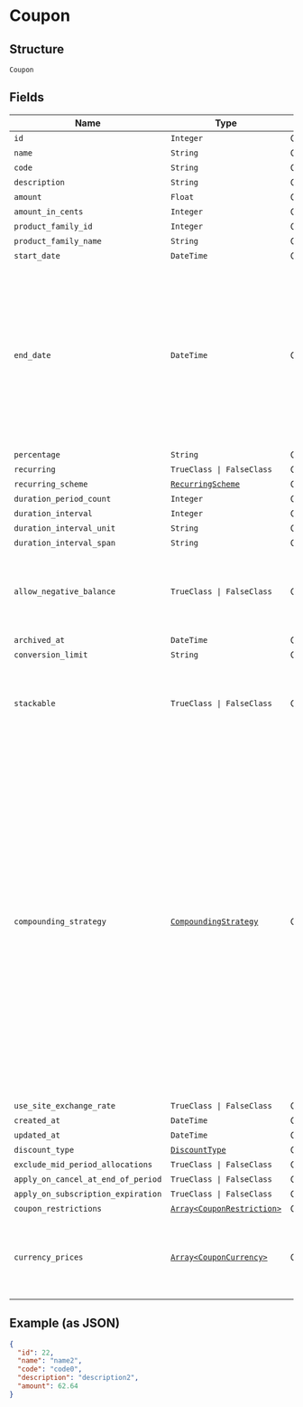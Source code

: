 
# Coupon

## Structure

`Coupon`

## Fields

| Name | Type | Tags | Description |
|  --- | --- | --- | --- |
| `id` | `Integer` | Optional | - |
| `name` | `String` | Optional | - |
| `code` | `String` | Optional | - |
| `description` | `String` | Optional | - |
| `amount` | `Float` | Optional | - |
| `amount_in_cents` | `Integer` | Optional | - |
| `product_family_id` | `Integer` | Optional | - |
| `product_family_name` | `String` | Optional | - |
| `start_date` | `DateTime` | Optional | - |
| `end_date` | `DateTime` | Optional | After the given time, this coupon code will be invalid for new signups. Recurring discounts started before this date will continue to recur even after this date. |
| `percentage` | `String` | Optional | - |
| `recurring` | `TrueClass \| FalseClass` | Optional | - |
| `recurring_scheme` | [`RecurringScheme`](../../doc/models/recurring-scheme.md) | Optional | - |
| `duration_period_count` | `Integer` | Optional | - |
| `duration_interval` | `Integer` | Optional | - |
| `duration_interval_unit` | `String` | Optional | - |
| `duration_interval_span` | `String` | Optional | - |
| `allow_negative_balance` | `TrueClass \| FalseClass` | Optional | If set to true, discount is not limited (credits will carry forward to next billing). |
| `archived_at` | `DateTime` | Optional | - |
| `conversion_limit` | `String` | Optional | - |
| `stackable` | `TrueClass \| FalseClass` | Optional | A stackable coupon can be combined with other coupons on a Subscription. |
| `compounding_strategy` | [`CompoundingStrategy`](../../doc/models/compounding-strategy.md) | Optional | Applicable only to stackable coupons. For `compound`, Percentage-based discounts will be calculated against the remaining price, after prior discounts have been calculated. For `full-price`, Percentage-based discounts will always be calculated against the original item price, before other discounts are applied. |
| `use_site_exchange_rate` | `TrueClass \| FalseClass` | Optional | - |
| `created_at` | `DateTime` | Optional | - |
| `updated_at` | `DateTime` | Optional | - |
| `discount_type` | [`DiscountType`](../../doc/models/discount-type.md) | Optional | - |
| `exclude_mid_period_allocations` | `TrueClass \| FalseClass` | Optional | - |
| `apply_on_cancel_at_end_of_period` | `TrueClass \| FalseClass` | Optional | - |
| `apply_on_subscription_expiration` | `TrueClass \| FalseClass` | Optional | - |
| `coupon_restrictions` | [`Array<CouponRestriction>`](../../doc/models/coupon-restriction.md) | Optional | - |
| `currency_prices` | [`Array<CouponCurrency>`](../../doc/models/coupon-currency.md) | Optional | Returned in read, find, and list endpoints if the query parameter is provided. |

## Example (as JSON)

```json
{
  "id": 22,
  "name": "name2",
  "code": "code0",
  "description": "description2",
  "amount": 62.64
}
```

